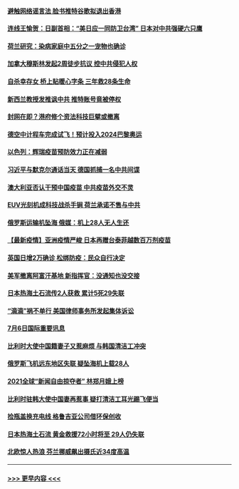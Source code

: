 #### [避触网络谣言法 脸书推特谷歌拟退出香港](../pages/prog202/a103158693.md?t=07071102) 
#### [连线王愉贺：日副首相：“美日应一同防卫台湾” 日本对中共强硬六只鹰](../pages/prog202/a103158737.md?t=07071102) 
#### [荷兰研究：染病家庭中五分之一宠物也确诊](../pages/prog202/a103158726.md?t=07071102) 
#### [加拿大穆斯林发起2周徒步抗议 控中共侵犯人权](../pages/prog202/a103159193.md?t=07071102) 
#### [自杀幸存女 桥上贴暖心字条 三年救28条生命](../pages/prog202/a103159570.md?t=07071102) 
#### [新西兰教授发推讽中共 推特账号竟被停权](../pages/prog202/a103159527.md?t=07071102) 
#### [封网在即？港府修个资法科技巨擘或撤离](../pages/prog202/a103159492.md?t=07071102) 
#### [德空中计程车完成试飞！预计投入2024巴黎奥运](../pages/prog202/a103159498.md?t=07071102) 
#### [以色列：辉瑞疫苗预防效力正在减弱](../pages/prog202/a103159487.md?t=07071102) 
#### [习近平与默克尔通话当天 德国抓捕一名中共间谍](../pages/prog202/a103159457.md?t=07071102) 
#### [澳大利亚否认干预中国疫苗 中共疫苗外交不灵](../pages/prog202/a103159381.md?t=07071102) 
#### [EUV光刻机成科技战杀手锏 荷兰承诺不售与中共](../pages/prog202/a103159203.md?t=07071102) 
#### [俄罗斯运输机坠海 俄媒：机上28人无人生还](../pages/prog202/a103159309.md?t=07071102) 
#### [【最新疫情】亚洲疫情严峻 日本再赠台泰菲越数百万剂疫苗](../pages/prog202/a103159305.md?t=07071102) 
#### [英国日增2万确诊 松绑防疫：民众自行决定](../pages/prog202/a103159290.md?t=07071102) 
#### [美军撤离阿富汗基地 新指挥官：没通知也没交接](../pages/prog202/a103159189.md?t=07071102) 
#### [日本热海土石流传2人获救 累计5死29失联](../pages/prog202/a103159176.md?t=07071102) 
#### [“滴滴”祸不单行 美国律师事务所发起集体诉讼](../pages/prog202/a103159097.md?t=07071102) 
#### [7月6日国际重要讯息](../pages/prog202/a103159053.md?t=07071102) 
#### [比利时大使中国籍妻子又惹麻烦 与韩国清洁工冲突](../pages/prog202/a103159032.md?t=07071102) 
#### [俄罗斯飞机远东地区失联 疑坠海机上载28人](../pages/prog202/a103159003.md?t=07071102) 
#### [2021全球“新闻自由掠夺者” 林郑月娥上榜](../pages/prog202/a103158994.md?t=07071102) 
#### [比利时驻韩大使中国妻再惹事 疑打清洁工耳光踢飞便当](../pages/prog202/a103158981.md?t=07071102) 
#### [捡瓶盖换充电线 格鲁吉亚公司借环保创收](../pages/prog202/a103158891.md?t=07071102) 
#### [日本热海土石流 黄金救援72小时将至 29人仍失联](../pages/prog202/a103158924.md?t=07071102) 
#### [北欧惊人热浪 芬兰挪威飙出摄氏近34度高温](../pages/prog202/a103158898.md?t=07071102) 

----
#### [ >>> 更早内容 <<< ](../indexes/prog202-earlier.md)
